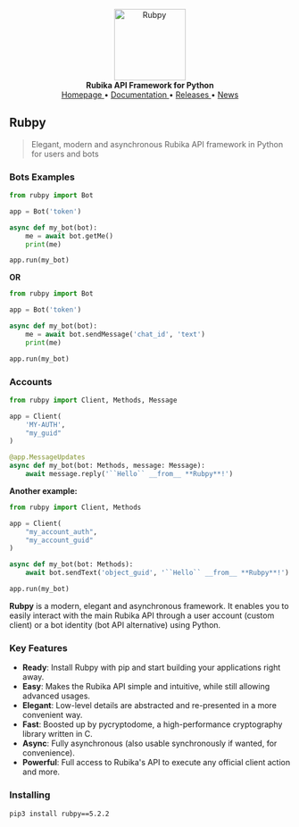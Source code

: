 <p align="center">
    <a href="github.address">
        <img src="https://upcdn.io/W142hJk/thumbnail/demo/4mrDXtYPJA.png.crop" alt="Rubpy" width="128">
    </a>
    <br>
    <b>Rubika API Framework for Python</b>
    <br>
    <a href="https://github.com/shayanheidari01/rubika">
        Homepage
    </a>
    •
    <a href="https://github.com/shayanheidari01/rubika/raw/master/docs/rubpy-documents.pdf">
        Documentation
    </a>
    •
    <a href="https://pypi.org/project/rubpy/#history">
        Releases
    </a>
    •
    <a href="https://t.me/rubika_library">
        News
    </a>
</p>

## Rubpy

> Elegant, modern and asynchronous Rubika API framework in Python for users and bots
### Bots Examples
```python
from rubpy import Bot

app = Bot('token')

async def my_bot(bot):
    me = await bot.getMe()
    print(me)

app.run(my_bot)
```
**OR**
```python
from rubpy import Bot

app = Bot('token')

async def my_bot(bot):
    me = await bot.sendMessage('chat_id', 'text')
    print(me)

app.run(my_bot)
```
### Accounts
``` python
from rubpy import Client, Methods, Message

app = Client(
    'MY-AUTH',
    "my_guid"
)

@app.MessageUpdates
async def my_bot(bot: Methods, message: Message):
    await message.reply('``Hello`` __from__ **Rubpy**!')

```

**Another example:**
``` python
from rubpy import Client, Methods

app = Client(
    "my_account_auth",
    "my_account_guid"
)

async def my_bot(bot: Methods):
    await bot.sendText('object_guid', '``Hello`` __from__ **Rubpy**!')

app.run(my_bot)

```

**Rubpy** is a modern, elegant and asynchronous framework. It enables you to easily interact with the main Rubika API through a user account (custom client) or a bot
identity (bot API alternative) using Python.


### Key Features

- **Ready**: Install Rubpy with pip and start building your applications right away.
- **Easy**: Makes the Rubika API simple and intuitive, while still allowing advanced usages.
- **Elegant**: Low-level details are abstracted and re-presented in a more convenient way.
- **Fast**: Boosted up by pycryptodome, a high-performance cryptography library written in C.
- **Async**: Fully asynchronous (also usable synchronously if wanted, for convenience).
- **Powerful**: Full access to Rubika's API to execute any official client action and more.

### Installing

``` bash
pip3 install rubpy==5.2.2
```
